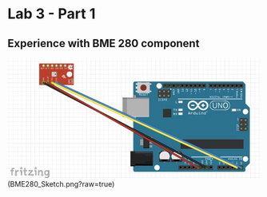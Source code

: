 # Lab 3 - Part 1 
## Experience with BME 280 component

![We assembled all the components as indicated in this fritzing sketches :](BME280.png?raw=true) 
(BME280_Sketch.png?raw=true)
